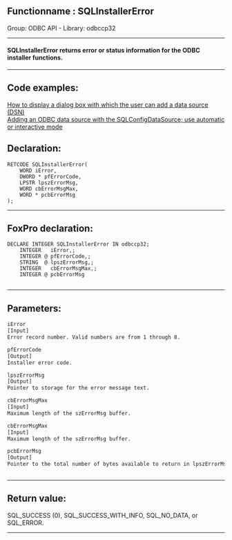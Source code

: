<link rel="stylesheet" type="text/css" href="../../css/win32api.css">  
<link rel="stylesheet" href="https://cdnjs.cloudflare.com/ajax/libs/font-awesome/4.7.0/css/font-awesome.min.css">

## Functionname : SQLInstallerError
Group: ODBC API - Library: odbccp32    
***  


#### SQLInstallerError returns error or status information for the ODBC installer functions.
***  


## Code examples:
[How to display a dialog box with which the user can add a data source (DSN)](../../samples/sample_380.md)  
[Adding an ODBC data source with the SQLConfigDataSource; use automatic or interactive mode](../../samples/sample_381.md)  

## Declaration:
```foxpro  
RETCODE SQLInstallerError(
	WORD iError,
	DWORD * pfErrorCode,
	LPSTR lpszErrorMsg,
	WORD cbErrorMsgMax,
	WORD * pcbErrorMsg
);  
```  
***  


## FoxPro declaration:
```foxpro  
DECLARE INTEGER SQLInstallerError IN odbccp32;
	INTEGER   iError,;
	INTEGER @ pfErrorCode,;
	STRING  @ lpszErrorMsg,;
	INTEGER   cbErrorMsgMax,;
	INTEGER @ pcbErrorMsg
  
```  
***  


## Parameters:
```txt  
iError
[Input]
Error record number. Valid numbers are from 1 through 8.

pfErrorCode
[Output]
Installer error code.

lpszErrorMsg
[Output]
Pointer to storage for the error message text.

cbErrorMsgMax
[Input]
Maximum length of the szErrorMsg buffer.

cbErrorMsgMax
[Input]
Maximum length of the szErrorMsg buffer.

pcbErrorMsg
[Output]
Pointer to the total number of bytes available to return in lpszErrorMsg.
  
```  
***  


## Return value:
SQL_SUCCESS (0), SQL_SUCCESS_WITH_INFO, SQL_NO_DATA, or SQL_ERROR.  
***  

